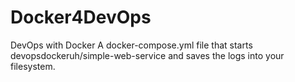 # Docker4DevOps
DevOps with Docker
A docker-compose.yml file that starts devopsdockeruh/simple-web-service and saves the logs into your filesystem.
